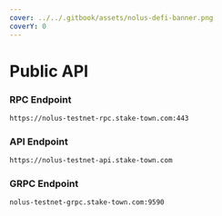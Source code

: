```yaml
---
cover: ../../.gitbook/assets/nolus-defi-banner.png
coverY: 0
---
```


# Public API

### **RPC Endpoint**

```bash
https://nolus-testnet-rpc.stake-town.com:443
```

### **API Endpoint**

```bash
https://nolus-testnet-api.stake-town.com
```

### **GRPC Endpoint**

```bash
nolus-testnet-grpc.stake-town.com:9590
```
